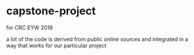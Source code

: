 # capstone-project
for CRC EYW 2018

a lot of the code is derived from public online sources 
and integrated in a way that works for our particular project
